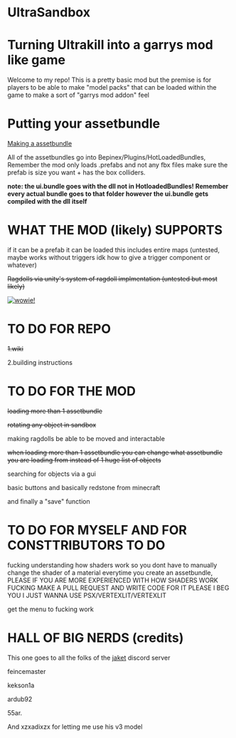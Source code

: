 # UltraSandbox

# Turning Ultrakill into a garrys mod like game


Welcome to my repo! This is a pretty basic mod but the premise is for players to be able to make "model packs" that can be loaded within the game to make a sort of "garrys mod addon" feel 



# Putting your assetbundle

[Making a assetbundle](https://github.com/Minepool9/UltraSandbox/wiki/)

All of the assetbundles go into Bepinex/Plugins/HotLoadedBundles, Remember the mod only loads .prefabs and not any fbx files make sure the prefab is size you want + has the box colliders.


**note: the ui.bundle goes with the dll not in HotloadedBundles! Remember every actual bundle goes to that folder however the ui.bundle gets compiled with the dll itself**

# WHAT THE MOD (likely) SUPPORTS 

if it can be a prefab it can be loaded this includes entire maps (untested, maybe works without triggers idk how to give a trigger component or whatever)

~~Ragdolls via unity's system of ragdoll implmentation (untested but most likely)~~

[![wowie!](https://github.com/Minepool9/UltraSandbox/assets/97184060/f856c55f-2cbe-477a-a564-064ac61c162a)](https://github.com/Minepool9/UltraSandbox/assets/97184060/5ffa56ca-db16-4198-852c-f69b19490a2f)


# TO DO FOR REPO

~~1.wiki~~

2.building instructions



# TO DO FOR THE MOD

~~loading more than 1 assetbundle~~

~~rotating any object in sandbox~~

making ragdolls be able to be moved and interactable 

~~when loading more than 1 assetbundle you can change what assetbundle you are loading from instead of 1 huge list of objects~~ 

searching for objects via a gui

basic buttons and basically redstone from minecraft

and finally a "save" function



# TO DO FOR MYSELF AND FOR CONSTTRIBUTORS TO DO 

fucking understanding how shaders work so you dont have to manually change the shader of a material everytime you create an assetbundle, PLEASE IF YOU ARE MORE EXPERIENCED WITH HOW SHADERS WORK FUCKING MAKE A PULL REQUEST AND WRITE CODE FOR IT PLEASE I BEG YOU I JUST WANNA USE PSX/VERTEXLIT/VERTEXLIT

get the menu to fucking work


# HALL OF BIG NERDS (credits) 

This one goes to all the folks of the [jaket](https://discord.gg/USpt3hCBgn) discord server 

feincemaster

kekson1a

ardub92

55ar.


And xzxadixzx for letting me use his v3 model
